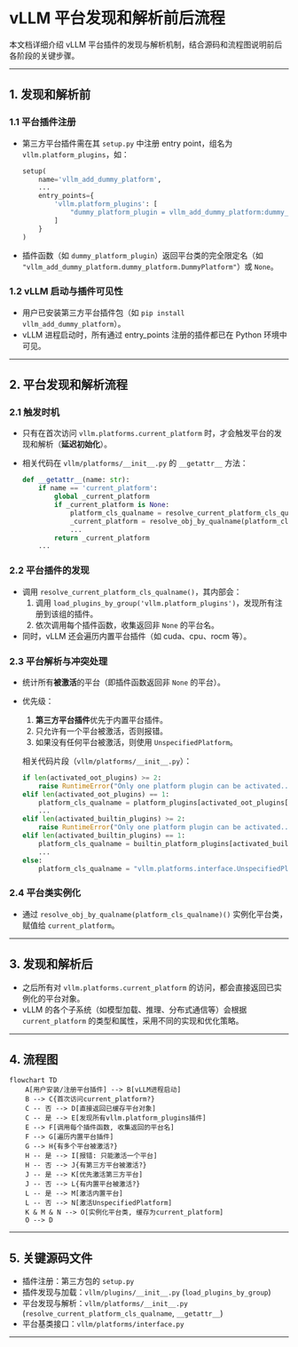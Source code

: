 # vLLM 平台发现和解析前后流程

本文档详细介绍 vLLM 平台插件的发现与解析机制，结合源码和流程图说明前后各阶段的关键步骤。

---

## 1. 发现和解析前

### 1.1 平台插件注册

- 第三方平台插件需在其 `setup.py` 中注册 entry point，组名为 `vllm.platform_plugins`，如：
  ```python
  setup(
      name='vllm_add_dummy_platform',
      ...
      entry_points={
          'vllm.platform_plugins': [
              "dummy_platform_plugin = vllm_add_dummy_platform:dummy_platform_plugin"
          ]
      }
  )
  ```
- 插件函数（如 `dummy_platform_plugin`）返回平台类的完全限定名（如 `"vllm_add_dummy_platform.dummy_platform.DummyPlatform"`）或 `None`。

### 1.2 vLLM 启动与插件可见性

- 用户已安装第三方平台插件包（如 `pip install vllm_add_dummy_platform`）。
- vLLM 进程启动时，所有通过 entry_points 注册的插件都已在 Python 环境中可见。

---

## 2. 平台发现和解析流程

### 2.1 触发时机

- 只有在首次访问 `vllm.platforms.current_platform` 时，才会触发平台的发现和解析（**延迟初始化**）。
- 相关代码在 `vllm/platforms/__init__.py` 的 `__getattr__` 方法：

  ```python
  def __getattr__(name: str):
      if name == 'current_platform':
          global _current_platform
          if _current_platform is None:
              platform_cls_qualname = resolve_current_platform_cls_qualname()
              _current_platform = resolve_obj_by_qualname(platform_cls_qualname)()
              ...
          return _current_platform
      ...
  ```

### 2.2 平台插件的发现

- 调用 `resolve_current_platform_cls_qualname()`，其内部会：
  1. 调用 `load_plugins_by_group('vllm.platform_plugins')`，发现所有注册到该组的插件。
  2. 依次调用每个插件函数，收集返回非 `None` 的平台名。
- 同时，vLLM 还会遍历内置平台插件（如 cuda、cpu、rocm 等）。

### 2.3 平台解析与冲突处理

- 统计所有**被激活**的平台（即插件函数返回非 `None` 的平台）。
- 优先级：
  1. **第三方平台插件**优先于内置平台插件。
  2. 只允许有一个平台被激活，否则报错。
  3. 如果没有任何平台被激活，则使用 `UnspecifiedPlatform`。

  相关代码片段（`vllm/platforms/__init__.py`）：
  ```python
  if len(activated_oot_plugins) >= 2:
      raise RuntimeError("Only one platform plugin can be activated...")
  elif len(activated_oot_plugins) == 1:
      platform_cls_qualname = platform_plugins[activated_oot_plugins[0]]()
      ...
  elif len(activated_builtin_plugins) >= 2:
      raise RuntimeError("Only one platform plugin can be activated...")
  elif len(activated_builtin_plugins) == 1:
      platform_cls_qualname = builtin_platform_plugins[activated_builtin_plugins[0]]()
      ...
  else:
      platform_cls_qualname = "vllm.platforms.interface.UnspecifiedPlatform"
  ```

### 2.4 平台类实例化

- 通过 `resolve_obj_by_qualname(platform_cls_qualname)()` 实例化平台类，赋值给 `current_platform`。

---

## 3. 发现和解析后

- 之后所有对 `vllm.platforms.current_platform` 的访问，都会直接返回已实例化的平台对象。
- vLLM 的各个子系统（如模型加载、推理、分布式通信等）会根据 `current_platform` 的类型和属性，采用不同的实现和优化策略。

---

## 4. 流程图

```mermaid
flowchart TD
    A[用户安装/注册平台插件] --> B[vLLM进程启动]
    B --> C{首次访问current_platform?}
    C -- 否 --> D[直接返回已缓存平台对象]
    C -- 是 --> E[发现所有vllm.platform_plugins插件]
    E --> F[调用每个插件函数, 收集返回的平台名]
    F --> G[遍历内置平台插件]
    G --> H{有多个平台被激活?}
    H -- 是 --> I[报错: 只能激活一个平台]
    H -- 否 --> J{有第三方平台被激活?}
    J -- 是 --> K[优先激活第三方平台]
    J -- 否 --> L{有内置平台被激活?}
    L -- 是 --> M[激活内置平台]
    L -- 否 --> N[激活UnspecifiedPlatform]
    K & M & N --> O[实例化平台类, 缓存为current_platform]
    O --> D
```

---

## 5. 关键源码文件

- 插件注册：第三方包的 `setup.py`
- 插件发现与加载：`vllm/plugins/__init__.py` (`load_plugins_by_group`)
- 平台发现与解析：`vllm/platforms/__init__.py` (`resolve_current_platform_cls_qualname`, `__getattr__`)
- 平台基类接口：`vllm/platforms/interface.py`

---